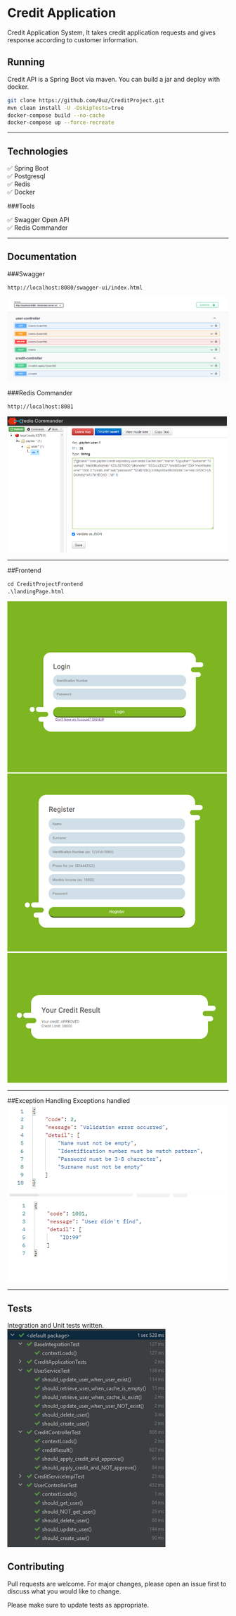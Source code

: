 # Credit Application

Credit Application System, It takes credit application requests and gives response according to customer information.

## Running
Credit API is a Spring Boot via maven. You can build a jar and deploy with docker.
```bash
git clone https://github.com/0uz/CreditProject.git
mvn clean install -U -DskipTests=true
docker-compose build --no-cache
docker-compose up --force-recreate
```

---

## Technologies
:white_check_mark: Spring Boot <br>
:white_check_mark: Postgresql <br>
:white_check_mark: Redis <br>
:white_check_mark: Docker <br>

###Tools

:white_check_mark: Swagger Open API <br>
:white_check_mark: Redis Commander <br>

---

## Documentation
###Swagger

```html
http://localhost:8080/swagger-ui/index.html
```
![swagger](photo/swagger-ui.png)

###Redis Commander

```html
http://localhost:8081
```

<img src="photo/redis-commander.png" width="500">

---

##Frontend

```html
cd CreditProjectFrontend
.\landingPage.html
```
<img src="photo/login.png" width="500"> <br>
<img src="photo/register.png" width="500"> <br>
<img src="photo/creditResult.png" width="500"><br>

---

##Exception Handling
Exceptions handled<br>
![exception](photo/exceptionHandle1.png)
![exception](photo/exceptionHandle2.png)

---

## Tests
Integration and Unit tests written.<br>
![tests](photo/tests.png)

## Contributing
Pull requests are welcome. For major changes, please open an issue first to discuss what you would like to change.

Please make sure to update tests as appropriate.

